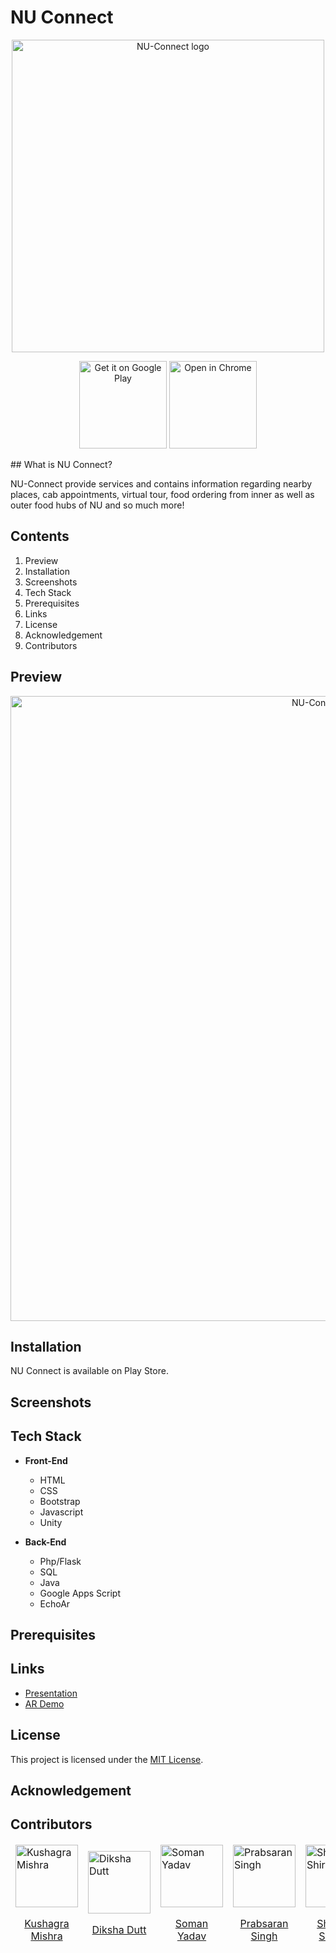 <h1> NU Connect </h1>

<div align="center">
  <img alt="NU-Connect logo" src="https://i.imgur.com/MGJNqi9.png" width="500px" />
</div>

<p align="center">
  <img alt="Get it on Google Play" title="Google Play" src="http://i.imgur.com/mtGRPuM.png" width="140">
 <img alt="Open in Chrome" title="Chrome" src="https://i.imgur.com/ZIhDtNR.png" width="140">
</p>
## What is NU Connect?
<div>  
<p>NU-Connect provide services and contains information regarding nearby places, cab appointments, virtual tour, food ordering from inner as well as outer food hubs of NU and so much more!</p>

</div>

## Contents
1. Preview
2. Installation
3. Screenshots
4. Tech Stack
5. Prerequisites
6. Links
7. License
8. Acknowledgement
9. Contributors

 ## Preview
 
 <div align="center">
  <img alt="NU-Connect logo" src="https://i.imgur.com/KuddZoJ.png" width="1000px" />
 </div>


## Installation
NU Connect is available on Play Store.

## Screenshots

## Tech Stack
* **Front-End**	
	* HTML
	* CSS
	* Bootstrap
	* Javascript
	* Unity

* **Back-End**
	* Php/Flask
	* SQL
	* Java
	* Google Apps Script
	* EchoAr


## Prerequisites
## Links
 - <a href="https://drive.google.com/file/d/19Lw7Lm4AuOa_EAc_3ttaeFA3pedjB1EE/view?usp=sharing"> Presentation </a> 
 - <a href=""> AR Demo </a> </h3>


## License
This project is licensed under the [MIT License](LICENSE).

## Acknowledgement

## Contributors

<table>
	<thead>
	<tr>
		<td>
			<img width="100" alt="Kushagra Mishra" src="https://ideate-zero.github.io/zerobug/images/Kushagra.png" align="center">
			<a href="https://github.com/kushagraup"><p align="center"> Kushagra Mishra </p></a>
			</td>
		<td>
			<img width="100" alt="Diksha Dutt" src="https://i.imgur.com/wnTuh6Y.png" align="center">
			<a href="https://github.com/dikshadutt08"><p align="center"> Diksha Dutt </p></a>
		</td>
		<td>
			<img width="100" alt="Soman Yadav" src="https://i.imgur.com/iD76kAe.png" align="center">
			<a href="https://github.com/somanyadav"><p align="center"> Soman Yadav </p></a>
		</td>
		<td>
			<img width="100" alt="Prabsaran Singh" src="https://ideate-zero.github.io/zerobug/images/Prabsaran.png" align="center">
			<a href="https://github.com/prabsaransingh05"><p align="center"> Prabsaran Singh </p></a>
		</td>
		<td>
			<img width="100" alt="Shailesh Shiroha" src="https://ideate-zero.github.io/zerobug/images/shailesh.png" align="center">
			<a href="https://github.com/shailesh236"><p align="center"> Shailesh Shiroha </p></a>
		</td>
	</tr>
</table>



	

